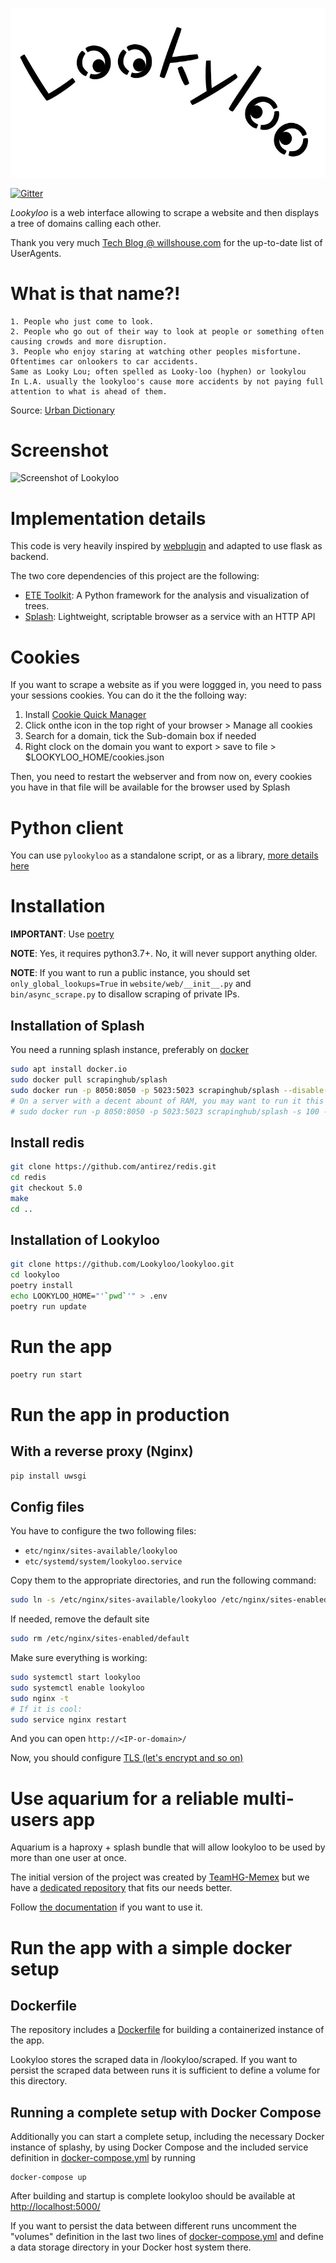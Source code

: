 ![Lookyloo icon](website/web/static/lookyloo.jpeg)

[![Gitter](https://badges.gitter.im/lookyloo-app/community.svg)](https://gitter.im/lookyloo-app/community)

*Lookyloo* is a web interface allowing to scrape a website and then displays a
tree of domains calling each other.

Thank you very much [Tech Blog @ willshouse.com](https://techblog.willshouse.com/2012/01/03/most-common-user-agents/)
for the up-to-date list of UserAgents.

# What is that name?!


```
1. People who just come to look.
2. People who go out of their way to look at people or something often causing crowds and more disruption.
3. People who enjoy staring at watching other peoples misfortune. Oftentimes car onlookers to car accidents.
Same as Looky Lou; often spelled as Looky-loo (hyphen) or lookylou
In L.A. usually the lookyloo's cause more accidents by not paying full attention to what is ahead of them.
```

Source: [Urban Dictionary](https://www.urbandictionary.com/define.php?term=lookyloo)

# Screenshot

![Screenshot of Lookyloo](doc/example.png)

# Implementation details

This code is very heavily inspired by [webplugin](https://github.com/etetoolkit/webplugin) and adapted to use flask as backend.

The two core dependencies of this project are the following:

* [ETE Toolkit](http://etetoolkit.org/): A Python framework for the analysis and visualization of trees.
* [Splash](https://splash.readthedocs.io/en/stable/): Lightweight, scriptable browser as a service with an HTTP API

# Cookies

If you want to scrape a website as if you were loggged in, you need to pass your sessions cookies.
You can do it the the folloing way:

1. Install [Cookie Quick Manager](https://addons.mozilla.org/en-US/firefox/addon/cookie-quick-manager/)
2. Click onthe icon in the top right of your browser > Manage all cookies
3. Search for a domain, tick the Sub-domain box if needed
4. Right clock on the domain you want to export > save to file > $LOOKYLOO_HOME/cookies.json

Then, you need to restart the webserver and from now on, every cookies you have in that file will be available for the browser used by Splash

# Python client

You can use `pylookyloo` as a standalone script, or as a library, [more details here](https://github.com/Lookyloo/lookyloo/tree/master/client)

# Installation

**IMPORTANT**: Use [poetry](https://github.com/python-poetry/poetry/#installation)

**NOTE**: Yes, it requires python3.7+. No, it will never support anything older.

**NOTE**: If you want to run a public instance, you should set `only_global_lookups=True`
in `website/web/__init__.py` and `bin/async_scrape.py` to disallow scraping of private IPs.

## Installation of Splash

You need a running splash instance, preferably on [docker](https://splash.readthedocs.io/en/stable/install.html)

```bash
sudo apt install docker.io
sudo docker pull scrapinghub/splash
sudo docker run -p 8050:8050 -p 5023:5023 scrapinghub/splash --disable-browser-caches
# On a server with a decent abount of RAM, you may want to run it this way:
# sudo docker run -p 8050:8050 -p 5023:5023 scrapinghub/splash -s 100 -m 50000 --disable-browser-caches
```

## Install redis

```bash
git clone https://github.com/antirez/redis.git
cd redis
git checkout 5.0
make
cd ..
```

## Installation of Lookyloo

```bash
git clone https://github.com/Lookyloo/lookyloo.git
cd lookyloo
poetry install
echo LOOKYLOO_HOME="'`pwd`'" > .env
poetry run update
```

# Run the app

```bash
poetry run start
```

# Run the app in production

## With a reverse proxy (Nginx)

```bash
pip install uwsgi
```

## Config files

You have to configure the two following files:

* `etc/nginx/sites-available/lookyloo`
* `etc/systemd/system/lookyloo.service`

Copy them to the appropriate directories, and run the following command:
```bash
sudo ln -s /etc/nginx/sites-available/lookyloo /etc/nginx/sites-enabled
```

If needed, remove the default site
```bash
sudo rm /etc/nginx/sites-enabled/default
```

Make sure everything is working:

```bash
sudo systemctl start lookyloo
sudo systemctl enable lookyloo
sudo nginx -t
# If it is cool:
sudo service nginx restart
```

And you can open ```http://<IP-or-domain>/```

Now, you should configure [TLS (let's encrypt and so on)](https://www.digitalocean.com/community/tutorials/how-to-secure-nginx-with-let-s-encrypt-on-ubuntu-16-04)

# Use aquarium for a reliable multi-users app

Aquarium is a haproxy + splash bundle that will allow lookyloo to be used by more than one user at once.

The initial version of the project was created by [TeamHG-Memex](https://github.com/TeamHG-Memex/aquarium) but
we have a [dedicated repository](https://github.com/Lookyloo/aquarium) that fits our needs better.

Follow [the documentation](https://github.com/Lookyloo/aquarium/blob/master/README.rst) if you want to use it.


# Run the app with a simple docker setup

## Dockerfile
The repository includes a [Dockerfile](Dockerfile) for building a containerized instance of the app.

Lookyloo stores the scraped data in /lookyloo/scraped. If you want to persist the scraped data between runs it is sufficient to define a volume for this directory.

## Running a complete setup with Docker Compose
Additionally you can start a complete setup, including the necessary Docker instance of splashy, by using
Docker Compose and the included service definition in [docker-compose.yml](docker-compose.yml) by running

```
docker-compose up
```

After building and startup is complete lookyloo should be available at [http://localhost:5000/](http://localhost:5000/)

If you want to persist the data between different runs uncomment  the "volumes" definition in the last two lines of
[docker-compose.yml](docker-compose.yml) and define a data storage directory in your Docker host system there.
